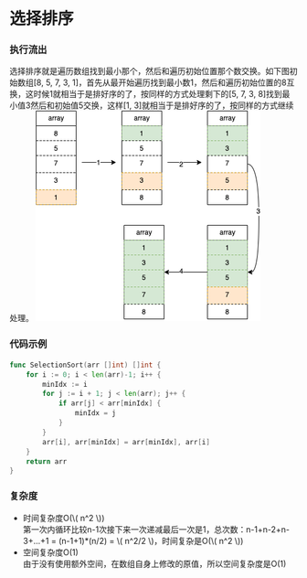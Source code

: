 # 选择排序

### 执行流出
选择排序就是遍历数组找到最小那个，然后和遍历初始位置那个数交换。如下图初始数组[8, 5, 7, 3, 1]，首先从最开始遍历找到最小数1，然后和遍历初始位置的8互换，这时候1就相当于是排好序的了，按同样的方式处理剩下的[5, 7, 3, 8]找到最小值3然后和初始值5交换，这样[1, 3]就相当于是排好序的了，按同样的方式继续处理。
![](./selection_sort.png)

### 代码示例
```Go
func SelectionSort(arr []int) []int {
	for i := 0; i < len(arr)-1; i++ {
		minIdx := i
		for j := i + 1; j < len(arr); j++ {
			if arr[j] < arr[minIdx] {
				minIdx = j
			}
		}
		arr[i], arr[minIdx] = arr[minIdx], arr[i]
	}
	return arr
}
```
### 复杂度
- 时间复杂度O(\\( n^2 \\))  
 第一次内循环比较n-1次接下来一次递减最后一次是1，总次数：n-1+n-2+n-3+...+1 = (n-1+1)*(n/2) = \\( n^2/2 \\)，时间复杂是O(\\( n^2 \\))
- 空间复杂度O(1)   
由于没有使用额外空间，在数组自身上修改的原值，所以空间复杂度是O(1)